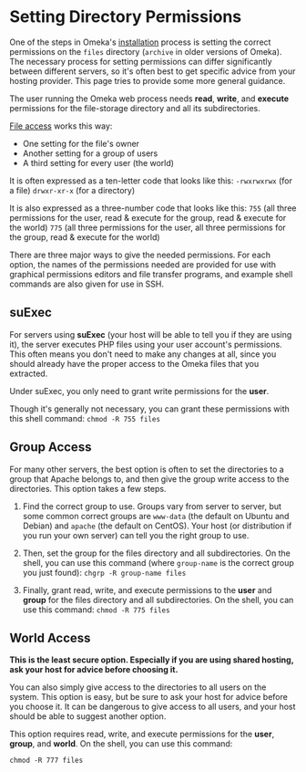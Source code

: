 # Setting Directory Permissions

One of the steps in Omeka's [installation](Installation.md) process is setting the correct permissions on the `files` directory (`archive` in older versions of Omeka). The necessary process for setting permissions can differ significantly between different servers, so it's often best to get specific advice from your hosting provider. This page tries to provide some more general guidance.

The user running the Omeka web process needs **read**, **write**, and **execute** permissions for the file-storage directory and all its subdirectories. 

[File access](https://en.wikipedia.org/wiki/File-system_permissions#Notation_of_traditional_Unix_permissions) works this way:
- One setting for the file's owner
- Another setting for a group of users
- A third setting for every user (the world)

It is often expressed as a ten-letter code that looks like this:
`-rwxrwxrwx` (for a file)
`drwxr-xr-x` (for a directory)

It is also expressed as a three-number code that looks like this:
`755` (all three permissions for the user, read & execute for the group, read & execute for the world)
`775` (all three permissions for the user, all three permissions for the group, read & execute for the world)

There are three major ways to give the needed permissions. For each option, the names of the permissions needed are provided for use with graphical permissions editors and file transfer programs, and example shell commands are also given for use in SSH.

suExec
-----------------------------------------------------
For servers using **suExec** (your host will be able to tell you if they are using it), the server executes PHP files using your user account's permissions. This often means you don't need to make any changes at all, since you should already have the proper access to the Omeka files that you extracted.

Under suExec, you only need to grant write permissions for the **user**.

Though it's generally not necessary, you can grant these permissions with this shell command: 
     `chmod -R 755 files`

Group Access
--------------------------------------------------------------

For many other servers, the best option is often to set the directories to a group that Apache belongs to, and then give the group write access to the directories. This option takes a few steps.

1.  Find the correct group to use. Groups vary from server to server, but some common correct groups are `www-data` (the default on Ubuntu and Debian) and `apache` (the default on CentOS). Your host (or distribution if you run your own server) can tell you the right group to use.
2.  Then, set the group for the files directory and all subdirectories. On the shell, you can use this command (where `group-name` is the correct group you just found): 
    `chgrp -R group-name files`

3.  Finally, grant read, write, and execute permissions to the **user** and **group** for the files directory and all subdirectories. On the shell, you can use this command:
        `chmod -R 775 files`

World Access
-----------------------------------------------------
**This is the least secure option. Especially if you are using shared hosting, ask your host for advice before choosing it.**

You can also simply give access to the directories to all users on the system. This option is easy, but be sure to ask your host for advice before you choose it. It can be dangerous to give access to all users, and your host should be able to suggest another option.

This option requires read, write, and execute permissions for the **user**, **group**, and **world**. On the shell, you can use this command:

    chmod -R 777 files
